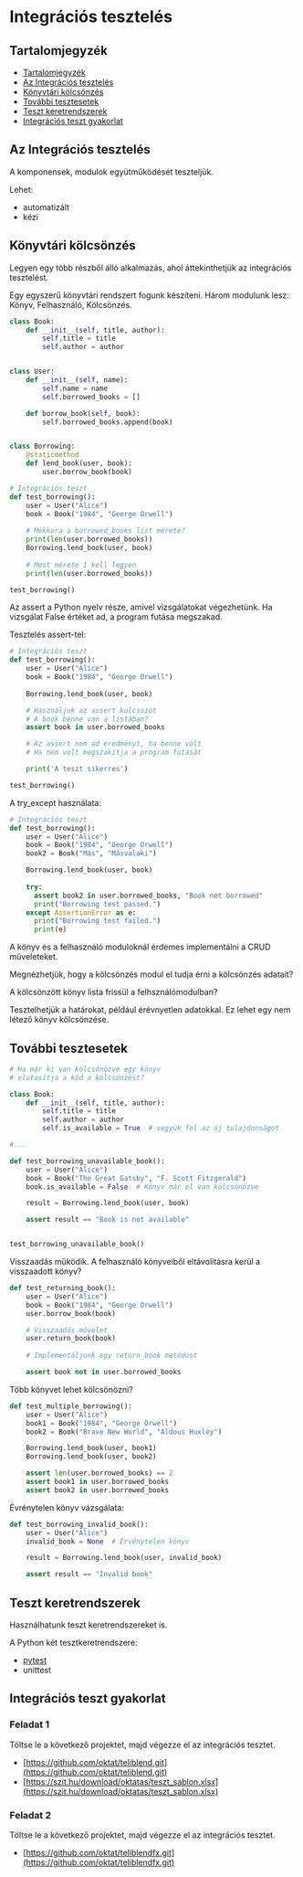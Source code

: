 # Integrációs tesztelés

## Tartalomjegyzék

* [Tartalomjegyzék](#tartalomjegyzék)
* [Az Integrációs tesztelés](#az-integrációs-tesztelés)
* [Könyvtári kölcsönzés](#könyvtári-kölcsönzés)
* [További tesztesetek](#további-tesztesetek)
* [Teszt keretrendszerek](#teszt-keretrendszerek)
* [Integrációs teszt gyakorlat](#integrációs-teszt-gyakorlat)

## Az Integrációs tesztelés

A komponensek, modulok együtműködését teszteljük.

Lehet:

* automatizált
* kézi

## Könyvtári kölcsönzés

Legyen egy több részből álló alkalmazás, ahol áttekinthetjük az integrációs tesztelést.

Egy egyszerű könyvtári rendszert fogunk készíteni. Három modulunk lesz: Könyv, Felhasználó, Kölcsönzés.

```python
class Book:
    def __init__(self, title, author):
        self.title = title
        self.author = author


class User:
    def __init__(self, name):
        self.name = name
        self.borrowed_books = []

    def borrow_book(self, book):
        self.borrowed_books.append(book)


class Borrowing:
    @staticmethod
    def lend_book(user, book):
        user.borrow_book(book)

```

```python
# Integrációs teszt
def test_borrowing():
    user = User("Alice")
    book = Book("1984", "George Orwell")
    
    # Mekkora a borrowed_books list mérete?
    print(len(user.borrowed_books))
    Borrowing.lend_book(user, book)
    
    # Most mérete 1 kell legyen
    print(len(user.borrowed_books))

test_borrowing()
```

Az assert a Python nyelv része, amivel vizsgálatokat végezhetünk. Ha vizsgálat False értéket ad, a program futása megszakad.

Tesztelés assert-tel:

```python
# Integrációs teszt
def test_borrowing():
    user = User("Alice")
    book = Book("1984", "George Orwell")
    
    Borrowing.lend_book(user, book)

    # Használjuk az assert kulcsszót
    # A book benne van a listában?
    assert book in user.borrowed_books

    # Az assert nem ad eredményt, ha benne volt
    # Ha nem volt megszakítja a program futását

    print('A teszt sikerres')

test_borrowing()
```

A try_except használata:

```python
# Integrációs teszt
def test_borrowing():
    user = User("Alice")
    book = Book("1984", "George Orwell")
    book2 = Book("Más", "Másvalaki")

    Borrowing.lend_book(user, book)    
    
    try:
      assert book2 in user.borrowed_books, "Book not borrowed"
      print("Borrowing test passed.")
    except AssertionError as e:
      print("Borrowing test failed.")
      print(e)
```

A könyv és a felhasználó moduloknál érdemes implementálni a CRUD műveleteket.

Megnézhetjük, hogy a kölcsönzés modul el tudja érni a kölcsönzés adatait?

A kölcsönzött könyv lista frissül a felhsználómodulban?

Tesztelhetjük a határokat, például érévnyetlen adatokkal. Ez lehet egy nem létező könyv kölcsönzése.

## További tesztesetek

```python
# Ha már ki van kölcsönözve egy könyv
# elutasítja a kód a kölcsönzést?

class Book:
    def __init__(self, title, author):
        self.title = title
        self.author = author
        self.is_available = True  # vegyük fel az új tulajdonságot

#...

def test_borrowing_unavailable_book():
    user = User("Alice")
    book = Book("The Great Gatsby", "F. Scott Fitzgerald")
    book.is_available = False  # Könyv már el van kölcsönözve

    result = Borrowing.lend_book(user, book)

    assert result == "Book is not available"


test_borrowing_unavailable_book()

```

Visszaadás működik. A felhasználó könyveiből eltávolításra kerül a visszaadott könyv?

```python
def test_returning_book():
    user = User("Alice")
    book = Book("1984", "George Orwell")
    user.borrow_book(book)

    # Visszaadás művelet
    user.return_book(book)  
    
    # Implementáljunk egy return_book metódust

    assert book not in user.borrowed_books
```

Több könyvet lehet kölcsönözni?

```python
def test_multiple_borrowing():
    user = User("Alice")
    book1 = Book("1984", "George Orwell")
    book2 = Book("Brave New World", "Aldous Huxley")

    Borrowing.lend_book(user, book1)
    Borrowing.lend_book(user, book2)

    assert len(user.borrowed_books) == 2
    assert book1 in user.borrowed_books
    assert book2 in user.borrowed_books
```

Évrénytelen könyv vázsgálata:

```python
def test_borrowing_invalid_book():
    user = User("Alice")
    invalid_book = None  # Érvénytelen könyv

    result = Borrowing.lend_book(user, invalid_book)

    assert result == "Invalid book"
```

## Teszt keretrendszerek

Használhatunk teszt keretrendszereket is.

A Python két tesztkeretrendszere:

* [pytest](https://szit.hu/doku.php?id=oktatas:programozas:python:pytest)
* unittest

## Integrációs teszt gyakorlat

### Feladat 1

Töltse le a következő projektet, majd végezze el az integrációs tesztet.

* [https://github.com/oktat/teliblend.git](https://github.com/oktat/teliblend.git)
* [https://szit.hu/download/oktatas/teszt_sablon.xlsx](https://szit.hu/download/oktatas/teszt_sablon.xlsx)

### Feladat 2

Töltse le a következő projektet, majd végezze el az integrációs tesztet.

* [https://github.com/oktat/teliblendfx.git](https://github.com/oktat/teliblendfx.git)
